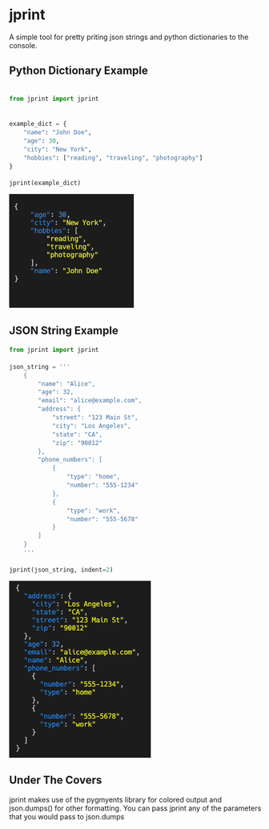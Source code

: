 # jprint
A simple tool for pretty priting json strings and python dictionaries to the console.


## Python Dictionary Example
```python

from jprint import jprint


example_dict = {
    "name": "John Doe",
    "age": 30,
    "city": "New York",
    "hobbies": ["reading", "traveling", "photography"]
}

jprint(example_dict)
```

![Python Image](images/python_img.png)

## JSON String Example
```python
from jprint import jprint

json_string = '''
    {
        "name": "Alice",
        "age": 32,
        "email": "alice@example.com",
        "address": {
            "street": "123 Main St",
            "city": "Los Angeles",
            "state": "CA",
            "zip": "90012"
        },
        "phone_numbers": [
            {
                "type": "home",
                "number": "555-1234"
            },
            {
                "type": "work",
                "number": "555-5678"
            }
        ]
    }
    '''

jprint(json_string, indent=2)
```

![Json Image](images/json_img.png)

## Under The Covers

jprint makes use of the pygmyents library for colored output and json.dumps() for other formatting. 
You can pass jprint any of the parameters that you would pass to json.dumps